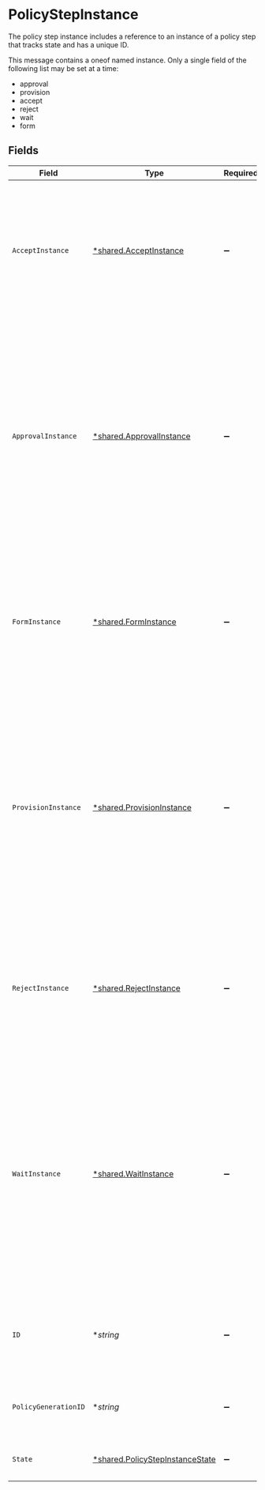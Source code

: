 # PolicyStepInstance

The policy step instance includes a reference to an instance of a policy step that tracks state and has a unique ID.

This message contains a oneof named instance. Only a single field of the following list may be set at a time:
  - approval
  - provision
  - accept
  - reject
  - wait
  - form



## Fields

| Field                                                                                                                                                                                                                                                                                                                                             | Type                                                                                                                                                                                                                                                                                                                                              | Required                                                                                                                                                                                                                                                                                                                                          | Description                                                                                                                                                                                                                                                                                                                                       |
| ------------------------------------------------------------------------------------------------------------------------------------------------------------------------------------------------------------------------------------------------------------------------------------------------------------------------------------------------- | ------------------------------------------------------------------------------------------------------------------------------------------------------------------------------------------------------------------------------------------------------------------------------------------------------------------------------------------------- | ------------------------------------------------------------------------------------------------------------------------------------------------------------------------------------------------------------------------------------------------------------------------------------------------------------------------------------------------- | ------------------------------------------------------------------------------------------------------------------------------------------------------------------------------------------------------------------------------------------------------------------------------------------------------------------------------------------------- |
| `AcceptInstance`                                                                                                                                                                                                                                                                                                                                  | [*shared.AcceptInstance](../../../pkg/models/shared/acceptinstance.md)                                                                                                                                                                                                                                                                            | :heavy_minus_sign:                                                                                                                                                                                                                                                                                                                                | This policy step indicates that a ticket should have an approved outcome. This is a terminal approval state and is used to explicitly define the end of approval steps.<br/> The instance is just a marker for it being copied into an active policy.                                                                                             |
| `ApprovalInstance`                                                                                                                                                                                                                                                                                                                                | [*shared.ApprovalInstance](../../../pkg/models/shared/approvalinstance.md)                                                                                                                                                                                                                                                                        | :heavy_minus_sign:                                                                                                                                                                                                                                                                                                                                | The approval instance object describes the way a policy step should be approved as well as its outcomes and state.<br/><br/>This message contains a oneof named outcome. Only a single field of the following list may be set at a time:<br/>  - approved<br/>  - denied<br/>  - reassigned<br/>  - restarted<br/>  - reassignedByError<br/>  - skipped<br/> |
| `FormInstance`                                                                                                                                                                                                                                                                                                                                    | [*shared.FormInstance](../../../pkg/models/shared/forminstance.md)                                                                                                                                                                                                                                                                                | :heavy_minus_sign:                                                                                                                                                                                                                                                                                                                                | The FormInstance message.<br/><br/>This message contains a oneof named outcome. Only a single field of the following list may be set at a time:<br/>  - completed<br/>  - restarted<br/>  - reassigned<br/>  - skipped<br/>                                                                                                                       |
| `ProvisionInstance`                                                                                                                                                                                                                                                                                                                               | [*shared.ProvisionInstance](../../../pkg/models/shared/provisioninstance.md)                                                                                                                                                                                                                                                                      | :heavy_minus_sign:                                                                                                                                                                                                                                                                                                                                | A provision instance describes the specific configuration of an executing provision policy step including actions taken and notification id.<br/><br/>This message contains a oneof named outcome. Only a single field of the following list may be set at a time:<br/>  - completed<br/>  - cancelled<br/>  - errored<br/>  - reassignedByError<br/>  - skipped<br/> |
| `RejectInstance`                                                                                                                                                                                                                                                                                                                                  | [*shared.RejectInstance](../../../pkg/models/shared/rejectinstance.md)                                                                                                                                                                                                                                                                            | :heavy_minus_sign:                                                                                                                                                                                                                                                                                                                                | This policy step indicates that a ticket should have a denied outcome. This is a terminal approval state and is used to explicitly define the end of approval steps.<br/> The instance is just a marker for it being copied into an active policy.                                                                                                |
| `WaitInstance`                                                                                                                                                                                                                                                                                                                                    | [*shared.WaitInstance](../../../pkg/models/shared/waitinstance.md)                                                                                                                                                                                                                                                                                | :heavy_minus_sign:                                                                                                                                                                                                                                                                                                                                | Used by the policy engine to describe an instantiated wait step.<br/><br/>This message contains a oneof named until. Only a single field of the following list may be set at a time:<br/>  - condition<br/><br/><br/>This message contains a oneof named outcome. Only a single field of the following list may be set at a time:<br/>  - succeeded<br/>  - timedOut<br/>  - skipped<br/> |
| `ID`                                                                                                                                                                                                                                                                                                                                              | **string*                                                                                                                                                                                                                                                                                                                                         | :heavy_minus_sign:                                                                                                                                                                                                                                                                                                                                | The ID of the PolicyStepInstance. This is required by many action submission endpoints to indicate what step you're approving.                                                                                                                                                                                                                    |
| `PolicyGenerationID`                                                                                                                                                                                                                                                                                                                              | **string*                                                                                                                                                                                                                                                                                                                                         | :heavy_minus_sign:                                                                                                                                                                                                                                                                                                                                | The policy generation id refers to the version of the policy that this step was created from.                                                                                                                                                                                                                                                     |
| `State`                                                                                                                                                                                                                                                                                                                                           | [*shared.PolicyStepInstanceState](../../../pkg/models/shared/policystepinstancestate.md)                                                                                                                                                                                                                                                          | :heavy_minus_sign:                                                                                                                                                                                                                                                                                                                                | The state of the step, which is either active or done.                                                                                                                                                                                                                                                                                            |